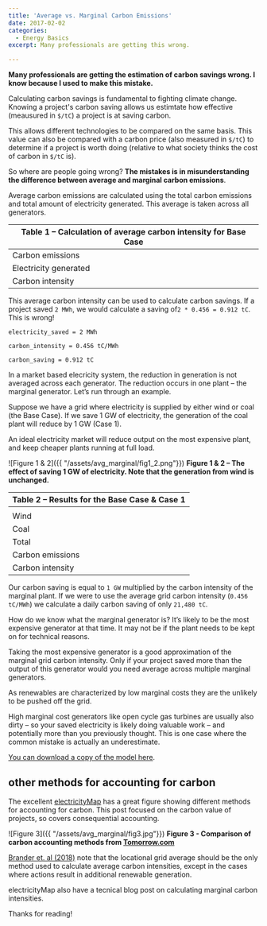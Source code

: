 ```yaml
---
title: 'Average vs. Marginal Carbon Emissions'
date: 2017-02-02
categories:
  - Energy Basics
excerpt: Many professionals are getting this wrong. 

---
```


**Many professionals are getting the estimation of carbon savings wrong.  I know because I used to make this mistake.**

Calculating carbon savings is fundamental to fighting climate change.  Knowing a project's carbon saving allows us estimtate how effective (meausured in `$/tC`) a project is at saving carbon.  

This allows different technologies to be compared on the same basis.  This value can also be compared with a carbon price (also measured in `$/tC`) to determine if a project is worth doing (relative to what society thinks the cost of carbon in `$/tC` is).

So where are people going wrong?  **The mistakes is in misunderstanding the difference between average and marginal carbon emissions**.

Average carbon emissions are calculated using the total carbon emissions and total amount of electricity generated.  This average is taken across all generators.

|Table 1 – Calculation of average carbon intensity for Base Case|
|---|
|Carbon emissions|	tC|	83,330|
|Electricity generated|	MWh|	182,827|
|Carbon intensity|	tC/MWh|	0.456|

This average carbon intensity can be used to calculate carbon savings.  If a project saved `2 MWh`, we would calculate a saving of`2 * 0.456 = 0.912 tC`.  This is wrong!

```
electricity_saved = 2 MWh

carbon_intensity = 0.456 tC/MWh

carbon_saving = 0.912 tC
```

In a market based elecricity system, the reduction in generation is not averaged across each generator.  The reduction occurs in one plant – the marginal generator.  Let’s run through an example.

Suppose we have a grid where electricity is supplied by either wind or coal (the Base Case).  If we save 1 GW of electricity, the generation of the coal plant will reduce by 1 GW (Case 1).

An ideal electricity market will reduce output on the most expensive plant, and keep cheaper plants running at full load.  

![Figure 1 & 2]({{ "/assets/avg_marginal/fig1_2.png"}})
**Figure 1 & 2 – The effect of saving 1 GW of electricity.  Note that the generation from wind is unchanged.**

|Table 2 – Results for the Base Case & Case 1|
|---|
|||Base Case|	Case 1|	Saving|
|Wind|	MWh|	91,256|	91,256|	0|
|Coal|	MWh|	91,571|	67,571|	24,000|
|Total|	MWh|	182,827|	158,827|	24,000|
|Carbon emissions|	tC|	83,329|	61,489|	21,840|
|Carbon intensity|	tC/MWh|	0.456|	0.387|	0.910|

Our carbon saving is equal to `1 GW` multiplied by the carbon intensity of the marginal plant.  If we were to use the average grid carbon intensity (`0.456 tC/MWh`) we calculate a daily carbon saving of only `21,480 tC`.

How do we know what the marginal generator is?  It’s likely to be the most expensive generator at that time.  It may not be if the plant needs to be kept on for technical reasons.  

Taking the most expensive generator is a good approximation of the marginal grid carbon intensity.  Only if your project saved more than the output of this generator would you need average across multiple marginal generators.

As renewables are characterized by low marginal costs they are the unlikely to be pushed off the grid.  

High marginal cost generators like open cycle gas turbines are usually also dirty – so your saved electricity is likely doing valuable work – and potentially more than you previously thought.  This is one case where the common mistake is actually an underestimate.

[You can download a copy of the model here](https://github.com/ADGEfficiency/adgefficiency.github.io/blob/master/assets/avg_marginal/average-vs-marginal-emissions-2017-02-02-1.xlsx).

## other methods for accounting for carbon 

The excellent [electricityMap](https://www.electricitymap.org/?page=map&solar=false&remote=true&wind=false) has a great figure showing different methods for accounting for carbon.  This post focused on the carbon value of projects, so covers consequential accounting.

![Figure 3]({{ "/assets/avg_marginal/fig3.jpg"}})
**Figure 3 - Comparison of carbon accounting methods from [Tomorrow.com](http://www.tmrow.com/)**

[Brander et. al (2018)](https://reader.elsevier.com/reader/sd/634A47597DBEB61B680ED8B586A6B0AE714ED96505E7FC543D288089468636BB698D3B3135D52D434C9E97F52B2691A1) note that  the locational grid average should be the only method used to calculate average carbon intensities, except in the cases where actions result in additional renewable generation. 

electricityMap also have a tecnical blog post on calculating marginal carbon intensities.

Thanks for reading!
